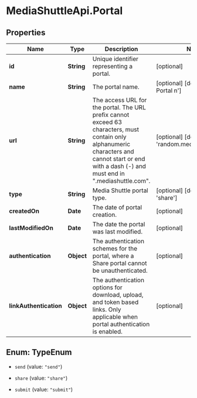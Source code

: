 # MediaShuttleApi.Portal

## Properties
Name | Type | Description | Notes
------------ | ------------- | ------------- | -------------
**id** | **String** | Unique identifier representing a portal. | [optional] 
**name** | **String** | The portal name. | [optional] [default to 'Share Portal n']
**url** | **String** | The access URL for the portal. The URL prefix cannot exceed 63 characters, must contain only alphanumeric characters and cannot start or end with a dash (-) and must end in \".mediashuttle.com\". | [optional] [default to 'random.mediashuttle.com']
**type** | **String** | Media Shuttle portal type. | [optional] [default to 'share']
**createdOn** | **Date** | The date of portal creation. | [optional] 
**lastModifiedOn** | **Date** | The date the portal was last modified. | [optional] 
**authentication** | **Object** | The authentication schemes for the portal, where a Share portal cannot be unauthenticated. | [optional] 
**linkAuthentication** | **Object** | The authentication options for download, upload, and token based links. Only applicable when portal authentication is enabled. | [optional] 


<a name="TypeEnum"></a>
## Enum: TypeEnum


* `send` (value: `"send"`)

* `share` (value: `"share"`)

* `submit` (value: `"submit"`)




